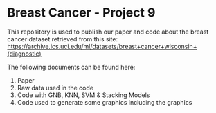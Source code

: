 # Breast Cancer - Project 9

This repository is used to publish our paper and code about the breast cancer dataset retrieved from this site: https://archive.ics.uci.edu/ml/datasets/breast+cancer+wisconsin+(diagnostic)

The following documents can be found here:
1. Paper
2. Raw data used in the code
3. Code with GNB, KNN, SVM & Stacking Models
4. Code used to generate some graphics including the graphics
